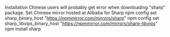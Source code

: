 Installation
Chinese users will probably get error when downloading "sharp" package.
Set Chinese mirror hosted at Alibaba for Sharp
npm config set sharp_binary_host "https://npmmirror.com/mirrors/sharp"
npm config set sharp_libvips_binary_host "https://npmmirror.com/mirrors/sharp-libvips"
npm install sharp